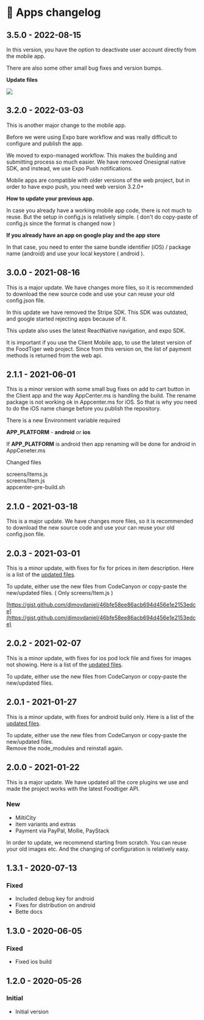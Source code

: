 # 📅 Apps changelog

## 3.5.0 - 2022-08-15

In this version, you have the option to deactivate user account directly from the mobile app.&#x20;

There are also some other small bug fixes and version bumps.&#x20;

**Update files**

![](../.gitbook/assets/mobile\_app\_3\_5.png)

## 3.2.0 - 2022-03-03

This is another major change to the mobile app.&#x20;

Before we were using Expo bare workflow and was really difficult to configure and publish the app. &#x20;

We moved to expo-managed workflow. This makes the building and submitting process so much easier.  We have removed Onesignal native SDK, and instead, we use Expo Push notifications.

Mobile apps are compatible with older versions of the web project, but in order to have expo push, you need web version 3.2.0+&#x20;

**How to update your previous app.**

In case you already have a working mobile app code, there is not much to reuse. But the setup in config.js is relatively simple. ( don't do copy-paste  of config.js since the format is changed now )

**If you already have an app on google play and the app store**

In that case, you need to enter the same bundle identifier (iOS)  / package name (android) and use your local keystore (  android ).&#x20;



## 3.0.0 - 2021-08-16

This is a major update. We have changes more files, so it is recommended to download the new source code and use your can reuse your old config.json file.

In this update we have removed the Stripe SDK. This SDK was outdated, and google started rejecting apps because of it.

This update also uses the latest ReactNative navigation, and expo SDK.

It is important if you use the Client Mobile app, to use the latest version of the FoodTiger web project. Since from this version on, the list of payment methods is returned from the web api.

## 2.1.1 - 2021-06-01

This is a minor version with some small bug fixes on add to cart button in the Client app and the way AppCenter.ms is handling the build. The rename package is not working ok in Appcenter.ms for iOS. So that is why you need to do the iOS name change before you publish the repository.

There is a new Environment variable required

**APP\_PLATFORM** - **android** or **ios**

If **APP\_PLATFORM** is android then app renaming will be done for android in AppCeneter.ms

Changed files

screens/Items.js\
screens/Item.js\
appcenter-pre-build.sh

## 2.1.0 - 2021-03-18

This is a major update. We have changes more files, so it is recommended to download the new source code and use your can reuse your old config.json file.

## 2.0.3 - 2021-03-01

This is a minor update, with fixes for fix for prices in item description. Here is a list of the [updated files](https://gist.github.com/dimovdaniel/46bfe58ee86acb694d456e1e2153edce).

To update, either use the new files from CodeCanyon or copy-paste the new/updated files. ( Only screens/Item.js )

[https://gist.github.com/dimovdaniel/46bfe58ee86acb694d456e1e2153edce](https://gist.github.com/dimovdaniel/46bfe58ee86acb694d456e1e2153edce)

## 2.0.2 - 2021-02-07

This is a minor update, with fixes for ios pod lock file and fixes for images not showing. Here is a list of the [updated files](https://gist.github.com/dimovdaniel/31ba66bfc1a23373b59104f30e5ad387).

To update, either use the new files from CodeCanyon or copy-paste the new/updated files.

## 2.0.1 - 2021-01-27

This is a minor update, with fixes for android build only. Here is a list of the [updated files](https://gist.github.com/dimovdaniel/3ba74ff31d44db3b3813ad119079d881).

To update, either use the new files from CodeCanyon or copy-paste the new/updated files.\
Remove the node\_modules and reinstall again.

## 2.0.0 - 2021-01-22

This is a major update. We have updated all the core plugins we use and made the project works with the latest Foodtiger API.

### New

* MiltiCity
* Item variants and extras
* Payment via PayPal, Mollie, PayStack

In order to update, we recommend starting from scratch. You can reuse your old images etc. And the changing of configuration is relatively easy.

## 1.3.1 - 2020-07-13

### **Fixed**

* Included debug key for android
* Fixes for distribution on android
* Bette docs

## 1.3.0 - 2020-06-05

### Fixed

* Fixed ios build&#x20;

## 1.2.0 - 2020-05-26

### Initial

* Initial version
